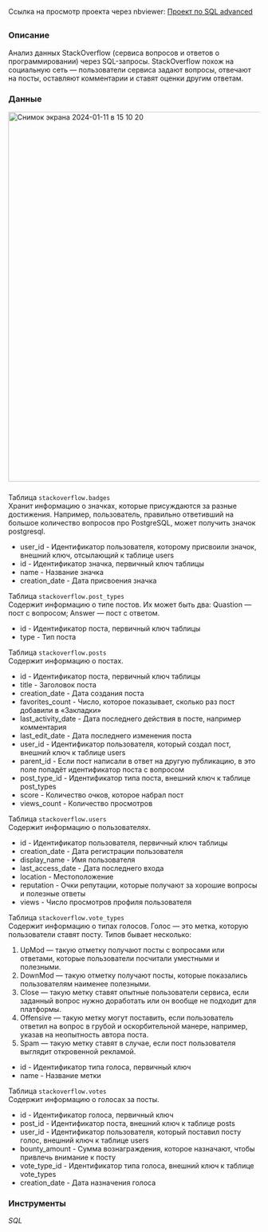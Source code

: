 Ссылка на просмотр проекта через nbviewer: [Проект по SQL advanced](https://nbviewer.org/github/mariasaveleva/study-projects/blob/5003781b9731180a7469e69ddc1e65d01bfdaff5/project%20advanced%20SQL/SQL%20advanced.ipynb)

##
### Описание
Анализ данных StackOverflow (сервиса вопросов и ответов о программировании) через SQL-запросы. StackOverflow похож на социальную сеть — пользователи сервиса задают вопросы, отвечают на посты, оставляют комментарии и ставят оценки другим ответам.

### Данные
<img width="742" alt="Снимок экрана 2024-01-11 в 15 10 20" src="https://github.com/mariasaveleva/study-projects/assets/156067743/6afa9828-7ef4-4af7-b257-46644af02c79">  

###
Таблица `stackoverflow.badges`  
Хранит информацию о значках, которые присуждаются за разные достижения. Например, пользователь, правильно ответивший на большое количество вопросов про PostgreSQL, может получить значок postgresql.
- user_id - Идентификатор пользователя, которому присвоили значок, внешний ключ, отсылающий к таблице users
- id - Идентификатор значка, первичный ключ таблицы
- name - Название значка
- creation_date - Дата присвоения значка

Таблица `stackoverflow.post_types`  
Содержит информацию о типе постов. Их может быть два: 
Quastion — пост с вопросом;
Answer — пост с ответом.
- id - Идентификатор поста, первичный ключ таблицы
- type - Тип поста

Таблица `stackoverflow.posts`  
Содержит информацию о постах.
- id - Идентификатор поста, первичный ключ таблицы
- title - Заголовок поста
- creation_date - Дата создания поста
- favorites_count - Число, которое показывает, сколько раз пост добавили в «Закладки»
- last_activity_date - Дата последнего действия в посте, например комментария
- last_edit_date - Дата последнего изменения поста
- user_id	- Идентификатор пользователя, который создал пост, внешний ключ к таблице users
- parent_id - Если пост написали в ответ на другую публикацию, в это поле попадёт идентификатор поста с вопросом
- post_type_id - Идентификатор типа поста, внешний ключ к таблице post_types
- score - Количество очков, которое набрал пост
- views_count - Количество просмотров

Таблица `stackoverflow.users`  
Содержит информацию о пользователях.
- id - Идентификатор пользователя, первичный ключ таблицы
- creation_date - Дата регистрации пользователя
- display_name - Имя пользователя
- last_access_date - Дата последнего входа
- location - Местоположение
- reputation - Очки репутации, которые получают за хорошие вопросы и полезные ответы
- views - Число просмотров профиля пользователя

Таблица `stackoverflow.vote_types`  
Содержит информацию о типах голосов. Голос — это метка, которую пользователи ставят посту. Типов бывает несколько: 
1. UpMod — такую отметку получают посты с вопросами или ответами, которые пользователи посчитали уместными и полезными.
2. DownMod — такую отметку получают посты, которые показались пользователям наименее полезными.
3. Close — такую метку ставят опытные пользователи сервиса, если заданный вопрос нужно доработать или он вообще не подходит для платформы.
4. Offensive — такую метку могут поставить, если пользователь ответил на вопрос в грубой и оскорбительной манере, например, указав на неопытность автора поста.
5. Spam — такую метку ставят в случае, если пост пользователя выглядит откровенной рекламой.

- id - Идентификатор типа голоса, первичный ключ
- name - Название метки

Таблица `stackoverflow.votes`  
Содержит информацию о голосах за посты. 
- id - Идентификатор голоса, первичный ключ
- post_id	- Идентификатор поста, внешний ключ к таблице posts
- user_id	- Идентификатор пользователя, который поставил посту голос, внешний ключ к таблице users
- bounty_amount - Сумма вознаграждения, которое назначают, чтобы привлечь внимание к посту
- vote_type_id - Идентификатор типа голоса, внешний ключ к таблице vote_types
- creation_date - Дата назначения голоса
  
### Инструменты
*SQL*
